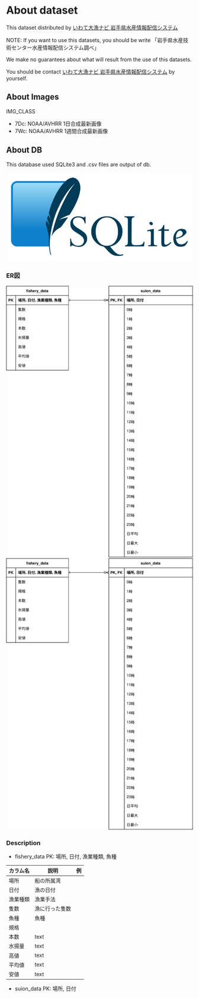 # About dataset
This dataset distributed by [いわて大漁ナビ 岩手県水産情報配信システム](https://www.suigi.pref.iwate.jp)  

NOTE: If you want to use this datasets, you should be write 「岩手県水産技術センター水産情報配信システム調べ」

We make no guarantees about what will result from the use of this datasets.

You should be contact [いわて大漁ナビ 岩手県水産情報配信システム](https://www.suigi.pref.iwate.jp/) by yourself.

## About Images
IMG_CLASS
- 7Dc: NOAA/AVHRR 1日合成最新画像
- 7Wc: NOAA/AVHRR 1週間合成最新画像

## About DB
This database used SQLite3 and .csv files are output of db.

![SQLiteアイコン](./images/sqlite_icon.svg)

### ER図
![ER図](./images/data_ER.svg)<img src="./images/data_ER.svg">


### Description
- fishery_data
PK: 場所, 日付, 漁業種類, 魚種

| カラム名 |    説明 | 例  |
| ---- | ---- | --- |
| 場所   | 船の所属湾 |     |
| 日付   | 漁の日付 |     |
| 漁業種類 | 漁業手法 |     |
| 隻数   | 漁に行った隻数 |     |
| 魚種   | 魚種 |     |
| 規格   |  |     |
| 本数   | text |     |
| 水揚量  | text |     |
| 高値   | text |     |
| 平均値  | text |     |
| 安値   | text |     |


- suion_data
PK: 場所, 日付
